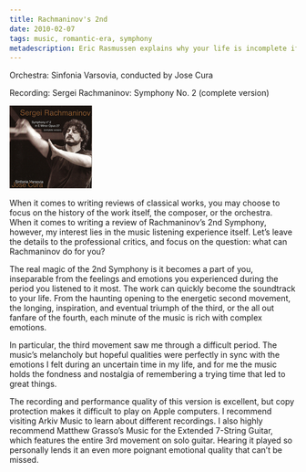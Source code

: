 ```yaml
---
title: Rachmaninov's 2nd
date: 2010-02-07
tags: music, romantic-era, symphony
metadescription: Eric Rasmussen explains why your life is incomplete if you don't listen to Rachmaninov's 2nd Symphony.
---
```


Orchestra: Sinfonia Varsovia, conducted by Jose Cura

Recording: Sergei Rachmaninov: Symphony No. 2 (complete version)

![](/images/rachmaninov2nd.jpg "Rachmaninov's 2nd")

When it comes to writing reviews of classical works, you may choose to focus on
the history of the work itself, the composer, or the orchestra. When it comes to
writing a review of Rachmaninov’s 2nd Symphony, however, my interest lies in the
music listening experience itself. Let’s leave the details to the professional
critics, and focus on the question: what can Rachmaninov do for you?

The real magic of the 2nd Symphony is it becomes a part of you, inseparable from
the feelings and emotions you experienced during the period you listened to it
most. The work can quickly become the soundtrack to your life. From the haunting
opening to the energetic second movement, the longing, inspiration, and eventual
triumph of the third, or the all out fanfare of the fourth, each minute of the
music is rich with complex emotions.

In particular, the third movement saw me through a difficult period. The music’s
melancholy but hopeful qualities were perfectly in sync with the emotions I felt
during an uncertain time in my life, and for me the music holds the fondness and
nostalgia of remembering a trying time that led to great things.

The recording and performance quality of this version is excellent, but copy
protection makes it difficult to play on Apple computers. I recommend visiting
Arkiv Music to learn about different recordings. I also highly recommend Matthew
Grasso’s Music for the Extended 7-String Guitar, which features the entire 3rd
movement on solo guitar. Hearing it played so personally lends it an even more
poignant emotional quality that can’t be missed.

